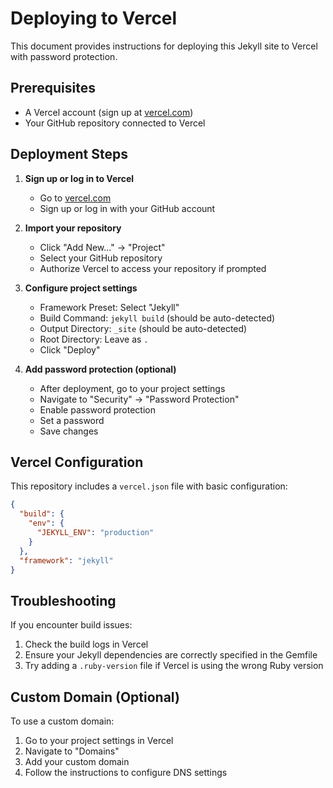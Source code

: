 # Deploying to Vercel

This document provides instructions for deploying this Jekyll site to Vercel with password protection.

## Prerequisites

- A Vercel account (sign up at [vercel.com](https://vercel.com))
- Your GitHub repository connected to Vercel

## Deployment Steps

1. **Sign up or log in to Vercel**
   - Go to [vercel.com](https://vercel.com)
   - Sign up or log in with your GitHub account

2. **Import your repository**
   - Click "Add New..." → "Project"
   - Select your GitHub repository
   - Authorize Vercel to access your repository if prompted

3. **Configure project settings**
   - Framework Preset: Select "Jekyll"
   - Build Command: `jekyll build` (should be auto-detected)
   - Output Directory: `_site` (should be auto-detected)
   - Root Directory: Leave as `.`
   - Click "Deploy"

4. **Add password protection (optional)**
   - After deployment, go to your project settings
   - Navigate to "Security" → "Password Protection"
   - Enable password protection
   - Set a password
   - Save changes

## Vercel Configuration

This repository includes a `vercel.json` file with basic configuration:

```json
{
  "build": {
    "env": {
      "JEKYLL_ENV": "production"
    }
  },
  "framework": "jekyll"
}
```

## Troubleshooting

If you encounter build issues:

1. Check the build logs in Vercel
2. Ensure your Jekyll dependencies are correctly specified in the Gemfile
3. Try adding a `.ruby-version` file if Vercel is using the wrong Ruby version

## Custom Domain (Optional)

To use a custom domain:

1. Go to your project settings in Vercel
2. Navigate to "Domains"
3. Add your custom domain
4. Follow the instructions to configure DNS settings
